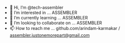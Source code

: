 - 👋 Hi, I’m @tech-assembler
- 👀 I’m interested in ... ASSEMBLER
- 🌱 I’m currently learning ... ASSEMBLER
- 💞️ I’m looking to collaborate on ... ASSEMBLER
- 📫 How to reach me ... github.com/arindam-karmakar / assembler.justonemorepart@gmail.com

<!---
tech-assembler/tech-assembler is a ✨ special ✨ repository because its `README.md` (this file) appears on your GitHub profile.
You can click the Preview link to take a look at your changes.
--->
